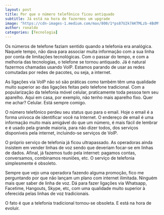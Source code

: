 ```yaml
---
layout: post
title: Por que o número telefônico ficou antiquado
subtitle: Já está na hora de fazermos um upgrade
image: "https://cdn-images-1.medium.com/max/800/1*ps87U2k7AKTMLzb-4BdMtw.jpeg"
author: ronaldo
categories: [Tecnologia]
---
```


Os números de telefone faziam sentido quando a telefonia era analógica. Naquele
tempo, não dava para associar muita informação com a sua linha por conta de
limitações tecnológicas. Com o passar do tempo, e com a melhoria das
tecnologias, o telefone se tornou antiquado. Já é natural fazermos chamadas
usando VoIP. Estamos parando de usar as redes comutadas por redes de pacotes, ou
seja, a internet.

As ligações via VoIP não só são práticas como também têm uma qualidade muito
superior ao das ligações feitas pelo telefone tradicional. Com a popularização
da telefonia móvel celular, praticamente toda pessoa tem seu aparelho. Aqui em
casa, por exemplo, não tenho mais aparelho fixo. Quer me achar? Celular. Está
sempre comigo.

O número telefônico perdeu seu status quo para o email. Hoje o email é a forma
unívoca de identificar você na Internet. O endereço de email é uma informação
muito mais amigável do que um número, é mais fácil de lembrar e é usado pela
grande maioria, para não dizer todos, dos serviços disponíveis pela internet,
incluindo-se serviços de VoIP.

O próprio serviço de telefonia já ficou ultrapassado. As operadoras ainda
insistem em vender linhas de voz sendo que deveriam focar-se em linhas de dados.
Afinal, já fazemos tudo pela internet: pagamos contas, conversamos, combinamos
reuniões, etc. O serviço de telefonia simplesmente é obsoleto.

Sempre que vejo uma operadora fazendo alguma promoção, fico me perguntando por
que não lançam um plano com internet ilimitada. Ninguém mais quer saber de linha
de voz. Dá para fazer ligações via Whatsapp, Facetime, Hangouts, Skype, etc, com
uma qualidade muito superior à oferecida pelas linhas de voz tradicionais.

O fato é que a telefonia tradicional tornou-se obsoleta. E está na hora de
evoluir.
